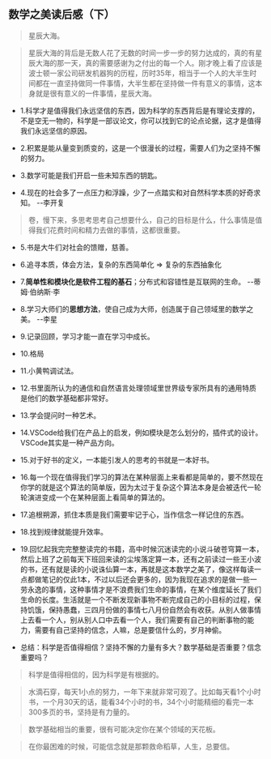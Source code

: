 ## 数学之美读后感（下）

>星辰大海。

>星辰大海的背后是无数人花了无数的时间一步一步的努力达成的，真的有星辰大海的那一天，真的需要感谢为之付出的每一个人。刚才晚上看了应该是波士顿一家公司研发机器狗的历程，历时35年，相当于一个人的大半生时间都在一直坚持做同一件事情，大半生都在坚持做一件有意义的事情，这本身就是很有意义的一件事情，星辰大海。

- 1.科学才是值得我们永远坚信的东西，因为科学的东西背后是有理论支撑的，不是空无一物的，科学是一部议论文，你可以找到它的论点论据，这才是值得我们永远坚信的原因。

- 2.积累是能从量变到质变的，这是一个很漫长的过程，需要人们为之坚持不懈的努力。

- 3.数学可能是我们开启一些未知东西的钥匙。

- 4.现在的社会多了一点压力和浮躁，少了一点踏实和对自然科学本质的好奇求知。 --李开复

>卷，慢下来，多思考思考自己想要什么，自己的目标是什么，什么事情是值得我们花费时间和精力去做的事情，这都很重要。

- 5.书是大牛们对社会的馈赠，慈善。

- 6.追寻本质，体会方法，复杂的东西简单化 => 复杂的东西抽象化

- 7.**简单性和模块化是软件工程的基石**；分布式和容错性是互联网的生命。 --蒂姆·伯纳斯·李

- 8.学习大师们的**思想方法**，使自己成为大师，创造属于自己领域里的数学之美。 --李星

- 9.记录回顾，学习才能一直在学习中成长。

- 10.格局

- 11.小黄鸭调试法。

- 12.书里面所认为的通信和自然语言处理领域里世界级专家所具有的通用特质是他们的数学基础都非常好。

- 13.学会提问时一种艺术。

- 14.VSCode给我们在产品上的启发，例如模块是怎么划分的，插件式的设计。VSCode其实是一种产品方向。

- 15.对于好书的定义，一本能引发人的思考的书就是一本好书。

- 16.每一个现在值得我们学习的算法在某种层面上来看都是简单的，要不然现在你学的就是这个算法的简单版，因为太过于复杂这个算法本身是会被迭代一轮轮演进变成一个在某种层面上看简单的算法的。

- 17.追根朔源，抓住本质是我们需要牢记于心，当作信念一样记住的东西。

- 18.找到规律就能提升效率。

- 19.回忆起我完完整整读完的书籍，高中时候沉迷读完的小说斗破苍穹算一本，然后上班了之前每天下班回来读的尘埃落定算一本，还有之前读过一些王小波的书，还有就是读的小说诛仙算一本，再就是这本数学之美了，像这样每读一点都做笔记的仅此1本，不过以后还会更多的，因为我现在追求的是做一些一劳永逸的事情，这种事情才是不浪费我们生命的事情，在某个维度延长了我们生命的长度。生活就是一个不断发现新事物不断完成自己的小目标的过程，保持饥饿，保持愚蠢，三四月份做的事情七八月份自然会有收获。从别人做事情上去看一个人，别从别人口中去看一个人，我们需要有自己的判断事物的能力，需要有自己坚持的信念，人嘛，总是要信什么的，岁月神偷。

- 总结：科学是否值得相信？坚持不懈的力量有多大？数学基础是否重要？信念重要吗？

>科学是值得相信的，因为科学是有根据的。

>水滴石穿，每天1小点的努力，一年下来就非常可观了。比如每天看1个小时书，一个月30天的话，能看34个小时的书，34个小时能精细的看完一本300多页的书，坚持是有力量的。

>数学基础相当的重要，很有可能决定你在某个领域的天花板。

>在你最困难的时候，可能信念就是那颗救命稻草，人生，总要信。
